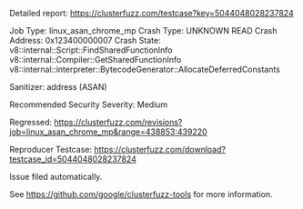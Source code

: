 Detailed report: https://clusterfuzz.com/testcase?key=5044048028237824

Job Type: linux_asan_chrome_mp
Crash Type: UNKNOWN READ
Crash Address: 0x123400000007
Crash State:
  v8::internal::Script::FindSharedFunctionInfo
  v8::internal::Compiler::GetSharedFunctionInfo
  v8::internal::interpreter::BytecodeGenerator::AllocateDeferredConstants
  
Sanitizer: address (ASAN)

Recommended Security Severity: Medium

Regressed: https://clusterfuzz.com/revisions?job=linux_asan_chrome_mp&range=438853:439220

Reproducer Testcase: https://clusterfuzz.com/download?testcase_id=5044048028237824

Issue filed automatically.

See https://github.com/google/clusterfuzz-tools for more information.